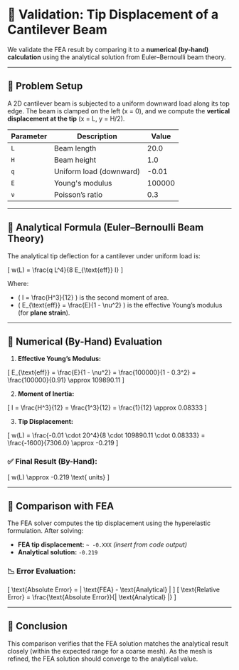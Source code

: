 # 🧪 Validation: Tip Displacement of a Cantilever Beam

We validate the FEA result by comparing it to a **numerical (by-hand) calculation** using the analytical solution from Euler–Bernoulli beam theory.

---

## 📐 Problem Setup

A 2D cantilever beam is subjected to a uniform downward load along its top edge. The beam is clamped on the left (x = 0), and we compute the **vertical displacement at the tip** (x = L, y = H/2).

| Parameter | Description              | Value     |
|-----------|--------------------------|-----------|
| `L`       | Beam length              | 20.0      |
| `H`       | Beam height              | 1.0       |
| `q`       | Uniform load (downward)  | -0.01     |
| `E`       | Young's modulus          | 100000    |
| `ν`       | Poisson’s ratio          | 0.3       |

---

## 🧠 Analytical Formula (Euler–Bernoulli Beam Theory)

The analytical tip deflection for a cantilever under uniform load is:

\[
w(L) = \frac{q L^4}{8 E_{\text{eff}} I}
\]

Where:

- \( I = \frac{H^3}{12} \) is the second moment of area.
- \( E_{\text{eff}} = \frac{E}{1 - \nu^2} \) is the effective Young’s modulus (for **plane strain**).

---

## 🧮 Numerical (By-Hand) Evaluation

1. **Effective Young’s Modulus:**

\[
E_{\text{eff}} = \frac{E}{1 - \nu^2} = \frac{100000}{1 - 0.3^2} = \frac{100000}{0.91} \approx 109890.11
\]

2. **Moment of Inertia:**

\[
I = \frac{H^3}{12} = \frac{1^3}{12} = \frac{1}{12} \approx 0.08333
\]

3. **Tip Displacement:**

\[
w(L) = \frac{-0.01 \cdot 20^4}{8 \cdot 109890.11 \cdot 0.08333} = \frac{-1600}{7306.0} \approx -0.219
\]

### ✅ Final Result (By-Hand):

\[
w(L) \approx -0.219 \text{ units}
\]

---

## 🧩 Comparison with FEA

The FEA solver computes the tip displacement using the hyperelastic formulation. After solving:

- **FEA tip displacement:** `~ -0.XXX` *(insert from code output)*
- **Analytical solution:** `-0.219`

### 📉 Error Evaluation:

\[
\text{Absolute Error} = | \text{FEA} - \text{Analytical} |
\]
\[
\text{Relative Error} = \frac{\text{Absolute Error}}{| \text{Analytical} |}
\]

---

## 🧪 Conclusion

This comparison verifies that the FEA solution matches the analytical result closely (within the expected range for a coarse mesh). As the mesh is refined, the FEA solution should converge to the analytical value.
